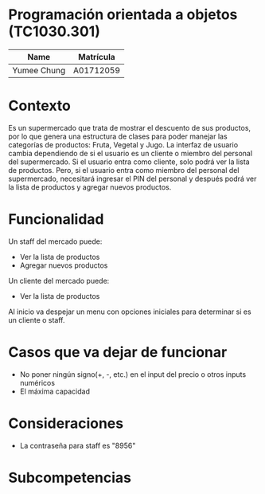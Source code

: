 # Programación orientada a objetos (TC1030.301)
| Name | Matrícula |
| :---: | :---:|
| Yumee Chung | A01712059 |

# Contexto
Es un supermercado que trata de mostrar el descuento de sus productos, por lo que genera una estructura de clases para poder manejar las categorías de productos: Fruta, Vegetal y Jugo. La interfaz de usuario cambia dependiendo de si el usuario es un cliente o miembro del personal del supermercado. Si el usuario entra como cliente, solo podrá ver la lista de productos. Pero, si el usuario entra como miembro del personal del supermercado, necesitará ingresar el PIN del personal y después podrá ver la lista de productos y agregar nuevos productos.

# Funcionalidad
Un staff del mercado puede:
- Ver la lista de productos
- Agregar nuevos productos

Un cliente del mercado puede:
- Ver la lista de productos

Al inicio va despejar un menu con opciones iniciales para determinar si es un cliente o staff.

# Casos que va dejar de funcionar
- No poner ningún signo(+, -, etc.) en el input del precio o otros inputs numéricos
- El máxima capacidad 

# Consideraciones
- La contraseña para staff es "8956"

# Subcompetencias
